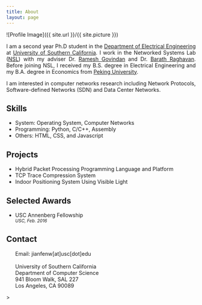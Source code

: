 ```yaml
---
title: About
layout: page
---
```

![Profile Image]({{ site.url }}/{{ site.picture }})

<!--<li><a href="https://github.com/">text</a></li>-->
<p align="justify">I am a second year Ph.D student in the <a href="https://minghsiehee.usc.edu">Department of Electrical Engineering</a> at <a href="https://www.usc.edu">University of Southern California</a>. I work in the Networked Systems Lab (<a href="https://enl.usc.edu">NSL</a>) with my adviser Dr. <a href="https://sites.google.com/a/usc.edu/ramesh/">Ramesh Govindan</a> and Dr. <a href="https://www1.icsi.berkeley.edu/~barath/">Barath Raghavan</a>. Before joining NSL, I received my B.S. degree in Electrical Engineering and my B.A. degree in Economics from <a href="http://english.pku.edu.cn">Peking University</a>.</p>
<p align="justify">I am interested in computer networks research including Network Protocols, Software-defined Networks (SDN) and Data Center Networks.</p>

<h2>Skills</h2>

<ul class="skill-list">
	<li>System: Operating System, Computer Networks</li>
    <li>Programming: Python, C/C++, Assembly</li>
	<li>Others: HTML, CSS, and Javascript</li>
</ul>

<h2>Projects</h2>
<ul>
	<li>Hybrid Packet Processing Programming Language and Platform</li>
    <li>TCP Trace Compression System</li>
    <li>Indoor Positioning System Using Visible Light</li>
</ul>

<h2>Selected Awards</h2>
<ul>
    <li>USC Annenberg Fellowship</li>
    <small><i>USC, Feb. 2016</i></small>
</ul>

<h2>Contact</h2>
<ul>
	Email: jianfenw[at]usc[dot]edu<br/><br/>
	University of Southern California<br>
	Department of Computer Science<br>
	941 Bloom Walk, SAL 227<br>
	Los Angeles, CA 90089<br>
</ul>>